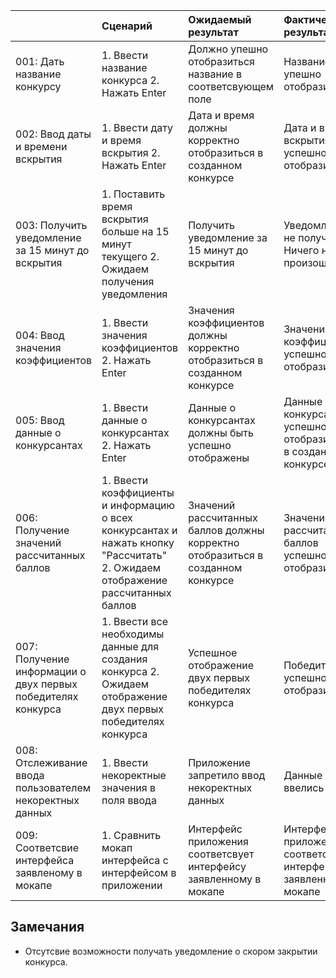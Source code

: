 | |Сценарий|Ожидаемый результат|Фактический результат| Оценка|
|:---|:---|:---|:---|:---|
|001: Дать название конкурсу| 1. Ввести название конкурса 2. Нажать Enter | Должно упешно отобразиться название в соответсвующем поле | Название упешно отобразилось |Тест пройден |
|002: Ввод даты и времени вскрытия | 1. Ввести дату и время вскрытия 2. Нажать Enter | Дата и время должны корректно отобразиться в созданном конкурсе | Дата и время вскрытия успешно отобразились | Тест пройден |
|003: Получить уведомление за 15 минут до вскрытия | 1. Поставить время вскрытия больше на 15 минут текущего 2. Ожидаем получения уведомления| Получить уведомление за 15 минут до вскрытия | Уведомление не получнено. Ничего не произошло | Тест не пройден | 
|004: Ввод значения коэффициентов | 1. Ввести значения коэффициентов 2. Нажать Enter  | Значения коэффициентов должны корректно отобразиться в созданном конкурсе | Значения коэффициентов успешно отобразились| Тест пройден |
|005: Ввод данные о конкурсантах | 1. Ввести данные о конкурсантах 2. Нажать Enter | Данные о конкурсантах должны быть успешно отображены | Данные о конкурсантах успешно отобразились в созданном конкурсе | Тест пройден |
|006: Получение значений рассчитанных баллов | 1. Ввести коэффициенты и информацию о всех конкурсантах и нажать кнопку "Рассчитать" 2. Ожидаем отображение рассчитанных баллов| Значений рассчитанных баллов должны корректно отобразиться в созданном конкурсе | Значений рассчитанных баллов успешно отобразились | Тест пройден |
|007: Получение информации о двух первых победителях конкурса | 1. Ввести все необходимы данные для создания конкурса 2. Ожидаем отображение двух первых победителях конкурса | Успешное отображение двух первых победителях конкурса | Победители успешно отобразились | Тест пройден |
|008: Отслеживание ввода пользователем некоректных данных | 1. Ввести некоректные значения в поля ввода| Приложение запретило ввод некоректных данных| Данные не ввелись | Тест пройден |
|009: Соответсвие интерфейса заявленому в мокапе | 1. Сравнить мокап интерфейса с интерфейсом в приложении | Интерфейс приложения соответсвует интерфейсу заявленному в мокапе |Интерфейс приложения соответсвует интерфейсу заявленному в мокапе |Тест  пройден|
## Замечания
* Отсутсвие возможности получать уведомление о скором закрытии конкурса.
